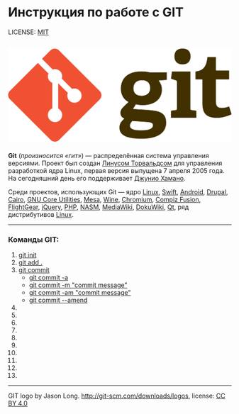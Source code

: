 # Инструкция по работе с GIT
 

 LICENSE: [MIT](license.md)

![git-logo](./img/1920px-Git-logo.svg.png)
---

**Git** (*произносится «гит»*) — распределённая система управления версиями. Проект был создан [Линусом Торвальдсом](https://ru.wikipedia.org/wiki/%D0%A2%D0%BE%D1%80%D0%B2%D0%B0%D0%BB%D1%8C%D0%B4%D1%81,_%D0%9B%D0%B8%D0%BD%D1%83%D1%81) для управления разработкой ядра Linux, первая версия выпущена 7 апреля 2005 года. На сегодняшний день его поддерживает [Джунио Хамано](https://ru.wikipedia.org/wiki/%D0%A5%D0%B0%D0%BC%D0%B0%D0%BD%D0%BE,_%D0%94%D0%B7%D1%8E%D0%BD).


Среди проектов, использующих Git — ядро [Linux](https://ru.wikipedia.org/wiki/%D0%AF%D0%B4%D1%80%D0%BE_Linux), [Swift](https://ru.wikipedia.org/wiki/Swift_(%D1%8F%D0%B7%D1%8B%D0%BA_%D0%BF%D1%80%D0%BE%D0%B3%D1%80%D0%B0%D0%BC%D0%BC%D0%B8%D1%80%D0%BE%D0%B2%D0%B0%D0%BD%D0%B8%D1%8F)), [Android](https://ru.wikipedia.org/wiki/Android), [Drupal](https://ru.wikipedia.org/wiki/Drupal), [Cairo](https://ru.wikipedia.org/wiki/Cairo), [GNU Core Utilities](https://ru.wikipedia.org/wiki/GNU_Coreutils), [Mesa](https://ru.wikipedia.org/wiki/Mesa_3D), [Wine](https://ru.wikipedia.org/wiki/Wine), [Chromium](https://ru.wikipedia.org/wiki/Chromium), [Compiz Fusion](https://ru.wikipedia.org/wiki/Compiz_Fusion), [FlightGear](https://ru.wikipedia.org/wiki/FlightGear), [jQuery](https://ru.wikipedia.org/wiki/JQuery), [PHP](https://ru.wikipedia.org/wiki/PHP), [NASM](https://ru.wikipedia.org/wiki/NASM), [MediaWiki](https://ru.wikipedia.org/wiki/MediaWiki), [DokuWiki](https://ru.wikipedia.org/wiki/DokuWiki), [Qt](https://ru.wikipedia.org/wiki/Qt), ряд дистрибутивов [Linux](https://ru.wikipedia.org/wiki/Linux).

---
### Команды GIT:
1. [git init](./init.md)
2. [git add .](./add.md)
3. [git commit](./commit.md)
    - [git commit -a](./commit-a.md)
    - [git commit -m "commit message"](./commit-m.md)
    - [git commit -am "commit message"](./commit-am.md) 
    - [git commit --amend](./commit--amend.md)
4. []()
5. []()
6. []()
7. []()
8. []()
9. []()
10. []()
11. []()
12. []()
13. []() 



---
 GIT logo by Jason Long. http://git-scm.com/downloads/logos, license: [CC BY 4.0](https://creativecommons.org/licenses/by/4.0/)
